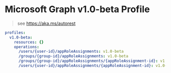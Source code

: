 # Microsoft Graph v1.0-beta Profile

> see https://aka.ms/autorest

``` yaml
profiles:
  v1.0-beta:
    resources: {}
    operations:
      /users/{user-id}/appRoleAssignments: v1.0-beta
      /groups/{group-id}/appRoleAssignments: v1.0-beta
      /groups/{group-id}/appRoleAssignments/{appRoleAssignment-id}: v1.0-beta
      /users/{user-id}/appRoleAssignments/{appRoleAssignment-id}: v1.0-beta

```
